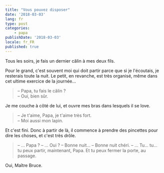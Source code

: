 ```yaml
---
title: "Vous pouvez disposer"
date: '2018-03-03'
lang: fr
type: post
categories:
    - papa
publishDate: '2018-03-03'
locale: fr_FR
published: true
---
```


Tous les soirs, je fais un dernier câlin à mes deux fils.

<!-- more -->

Pour le grand, c'est souvent moi qui doit partir parce que si je l'écoutais, je resterais toute la nuit. Le petit, en revanche, est très organisé, même dans cet ultime exercice de la journée…

> – Papa, tu fais le câlin ?  
> – Oui, bien sûr.

Je me couche à côté de lui, et ouvre mes bras dans lesquels il se love.

> – Je t'aime, Papa, je t'aime très fort.  
> – Moi aussi mon lapin.

Et c'est fini. Donc à partir de là, il commence à prendre des pincettes pour dire les choses, et c'est très drôle.

> – … Papa ?
> – … Oui ?
> – Bonne nuit…
> – Bonne nuit chéri.
> – … Tu… tu… tu peux partir, maintenant, Papa. Et tu peux fermer la porte, au passage.

Oui, Maître Bruce.